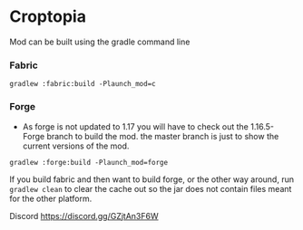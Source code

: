 # Croptopia

Mod can be built using the gradle command line

### Fabric
`gradlew :fabric:build -Plaunch_mod=c`
### Forge
- As forge is not updated to 1.17 you will have to check out the 1.16.5-Forge branch to build the mod. the master branch is just to show the current versions of the mod. 

`gradlew :forge:build -Plaunch_mod=forge`

If you build fabric and then want to build forge, or the other way around, run `gradlew clean` to clear the cache out so the jar does not contain files meant for the other platform.

Discord
https://discord.gg/GZjtAn3F6W
